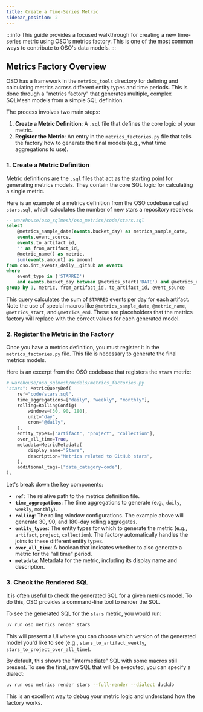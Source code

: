 ```yaml
---
title: Create a Time-Series Metric
sidebar_position: 2
---
```


:::info
This guide provides a focused walkthrough for creating a new time-series metric using OSO's metrics factory. This is one of the most common ways to contribute to OSO's data models.
:::

## Metrics Factory Overview

OSO has a framework in the `metrics_tools` directory for defining and calculating metrics across different entity types and time periods. This is done through a "metrics factory" that generates multiple, complex SQLMesh models from a simple SQL definition.

The process involves two main steps:

1.  **Create a Metric Definition**: A `.sql` file that defines the core logic of your metric.
2.  **Register the Metric**: An entry in the `metrics_factories.py` file that tells the factory how to generate the final models (e.g., what time aggregations to use).

### 1. Create a Metric Definition

Metric definitions are the `.sql` files that act as the starting point for generating metrics models. They contain the core SQL logic for calculating a single metric.

Here is an example of a metrics definition from the OSO codebase called `stars.sql`, which calculates the number of new stars a repository receives:

```sql
-- warehouse/oso_sqlmesh/oso_metrics/code/stars.sql
select
    @metrics_sample_date(events.bucket_day) as metrics_sample_date,
    events.event_source,
    events.to_artifact_id,
    '' as from_artifact_id,
    @metric_name() as metric,
    sum(events.amount) as amount
from oso.int_events_daily__github as events
where
    event_type in ('STARRED')
    and events.bucket_day between @metrics_start('DATE') and @metrics_end('DATE')
group by 1, metric, from_artifact_id, to_artifact_id, event_source
```

This query calculates the sum of `STARRED` events per day for each artifact. Note the use of special macros like `@metrics_sample_date`, `@metric_name`, `@metrics_start`, and `@metrics_end`. These are placeholders that the metrics factory will replace with the correct values for each generated model.

### 2. Register the Metric in the Factory

Once you have a metrics definition, you must register it in the `metrics_factories.py` file. This file is necessary to generate the final metrics models.

Here is an excerpt from the OSO codebase that registers the `stars` metric:

```python
# warehouse/oso_sqlmesh/models/metrics_factories.py
"stars": MetricQueryDef(
    ref="code/stars.sql",
    time_aggregations=["daily", "weekly", "monthly"],
    rolling=RollingConfig(
        windows=[30, 90, 180],
        unit="day",
        cron="@daily",
    ),
    entity_types=["artifact", "project", "collection"],
    over_all_time=True,
    metadata=MetricMetadata(
        display_name="Stars",
        description="Metrics related to GitHub stars",
    ),
    additional_tags=["data_category=code"],
),
```

Let's break down the key components:

- **`ref`**: The relative path to the metrics definition file.
- **`time_aggregations`**: The time aggregations to generate (e.g., `daily`, `weekly`, `monthly`).
- **`rolling`**: The rolling window configurations. The example above will generate 30, 90, and 180-day rolling aggregates.
- **`entity_types`**: The entity types for which to generate the metric (e.g., `artifact`, `project`, `collection`). The factory automatically handles the joins to these different entity types.
- **`over_all_time`**: A boolean that indicates whether to also generate a metric for the "all time" period.
- **`metadata`**: Metadata for the metric, including its display name and description.

### 3. Check the Rendered SQL

It is often useful to check the generated SQL for a given metrics model. To do this, OSO provides a command-line tool to render the SQL.

To see the generated SQL for the `stars` metric, you would run:

```bash
uv run oso metrics render stars
```

This will present a UI where you can choose which version of the generated model you'd like to see (e.g., `stars_to_artifact_weekly`, `stars_to_project_over_all_time`).

By default, this shows the "intermediate" SQL with some macros still present. To see the final, raw SQL that will be executed, you can specify a dialect:

```bash
uv run oso metrics render stars --full-render --dialect duckdb
```

This is an excellent way to debug your metric logic and understand how the factory works.
